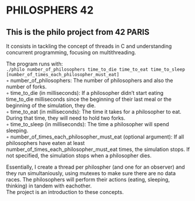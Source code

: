 # PHILOSPHERS 42
## This is the philo project from 42 PARIS

It consists in tackling the concept of threads in C and understanding concurrent programming, focusing on multithreading.

The program runs with:  
`./philo number_of_philosophers time_to_die time_to_eat time_to_sleep
[number_of_times_each_philosopher_must_eat]`  
◦ number_of_philosophers: The number of philosophers and also the number of forks.  
◦ time_to_die (in milliseconds): If a philosopher didn’t start eating time_to_die milliseconds since the beginning of their last meal or the beginning of the simulation, they die.  
◦ time_to_eat (in milliseconds): The time it takes for a philosopher to eat. During that time, they will need to hold two forks.  
◦ time_to_sleep (in milliseconds): The time a philosopher will spend sleeping.  
◦ number_of_times_each_philosopher_must_eat (optional argument): If all philosophers have eaten at least number_of_times_each_philosopher_must_eat times, the simulation stops. If not specified, the simulation stops when a philosopher dies.  

Essentially, I create a thread per philospher (and one for an observer) and they run simultaniously, using mutexes to make sure there are no data races. The philosophers will perform their actions (eating, sleeping, thinking) in tandem with eachother.  
The project is an introduction to these concepts.  
